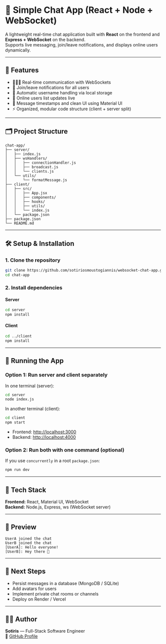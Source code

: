 
# 💬 Simple Chat App (React + Node + WebSocket)

A lightweight real-time chat application built with **React** on the frontend and **Express + WebSocket** on the backend.  
Supports live messaging, join/leave notifications, and displays online users dynamically.

---

## 🚀 Features

- 🧑‍🤝‍🧑 Real-time communication with WebSockets  
- 🔔 Join/leave notifications for all users  
- 🧠 Automatic username handling via local storage  
- 👀 Online users list updates live  
- 💬 Message timestamps and clean UI using Material UI  
- ⚡ Organized, modular code structure (client + server split)

---

## 🗂️ Project Structure

```
chat-app/
├── server/
│   ├── index.js
│   ├── wsHandlers/
│   │   ├── connectionHandler.js
│   │   ├── broadcast.js
│   │   └── clients.js
│   └── utils/
│       └── formatMessage.js
├── client/
│   ├── src/
│   │   ├── App.jsx
│   │   ├── components/
│   │   ├── hooks/
│   │   ├── utils/
│   │   └── index.js
│   └── package.json
├── package.json
└── README.md
```

---

## 🛠️ Setup & Installation

### 1. Clone the repository

```bash
git clone https://github.com/sotiriosmoustogiannis/websocket-chat-app.git
cd chat-app
```

### 2. Install dependencies

#### Server

```bash
cd server
npm install
```

#### Client

```bash
cd ../client
npm install
```

---

## 🏃 Running the App

### Option 1: Run server and client separately

In one terminal (server):

```bash
cd server
node index.js
```

In another terminal (client):

```bash
cd client
npm start
```

- Frontend: [http://localhost:3000](http://localhost:3000)  
- Backend: [http://localhost:4000](http://localhost:4000)  

### Option 2: Run both with one command (optional)

If you use `concurrently` in a root `package.json`:

```bash
npm run dev
```

---

## 🧩 Tech Stack

**Frontend:** React, Material UI, WebSocket  
**Backend:** Node.js, Express, ws (WebSocket server)

---

## 📸 Preview

```text
UserA joined the chat
UserB joined the chat
[UserA]: Hello everyone!
[UserB]: Hey there 👋
```

---

## 🧠 Next Steps

- Persist messages in a database (MongoDB / SQLite)  
- Add avatars for users  
- Implement private chat rooms or channels  
- Deploy on Render / Vercel

---

## 🧑‍💻 Author

**Sotiris** — Full-Stack Software Engineer  
💼 [GitHub Profile](https://github.com/sotiriosmoustogiannis)
